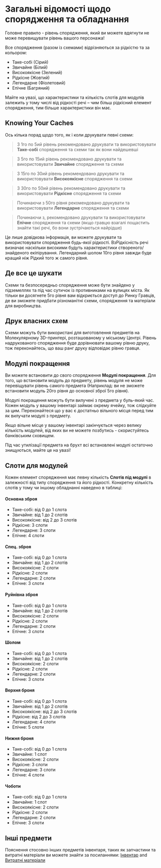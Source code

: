 # Загальні відомості щодо спорядження та обладнання
Головне правило - рівень спорядження, який ви можете вдягнути не може перевищувати рівень вашого персонажа!   

Все спорядження (разом із схемами) відрізняються за рідкістю та за кольором:
- Таке-собі (Сірий)
- Звичайне (Білий)
- Високоякісне (Зелений)
- Рідкісне (Жовтий)
- Легендарне (Фіолетовий)
- Епічне (Багряний)

Майте на увазі, що характеристики та кількість слотів для модулів залежить у тому числі від рідкості речі – чим більш рідкісний елемент спорядження, тим більше характеристики він має.

## Knowing Your Caches
Ось кілька порад щодо того, як і коли друкувати певні схеми:
> З 1го по 5ий рівень рекомендовано друкувати та використовувати **Таке-собі** спорядження та схеми так як вони найдешевші
 
> З 5го по 15ий рівень рекомендовано друкувати та використовувати **Звичайне** спорядження та схеми

> З 15го по 30ий рівень рекомендовано друкувати та використовувати **Високоякісне** спорядження та схеми

> З 30го по 50ий рівень рекомендовано друкувати та використовувати **Рідкісне** спорядження та схеми

> Починаючи з 50го рівня рекомендовано друкувати та використовувати **Легендарне** спорядження та схеми

> Починаючи з, рекомендовано друкувати та використовувати **Епічне** спорядження та схеми (якщо гравцю взагалі пощастить знайти такі речі, бо вони зустрічаються найрідше)

Це лише довідкова інформація, ви можете друкувати та використовувати спорядження будь-якої рідкості. ВзРідкісність речі визначає наскільки високими будуть характеристики створеного/знайденого екіпірування. Легендарний шолом 10го рівня завжди буде кращий ніж Рідкий того ж самого рівня.

## Де все це шукати
Схеми та безпосередньо спорядження може бути знайдено у підземеллях та під час сутичок із противниками на вулицях міста. Як тільки ви досягнете 5го рівня вам відкриється доступ до Ринку Гравців, де ви зможете придбати різноманітні схеми, спорядження та матеріали для виробництва.

## Друк власних схем
Схеми можуть бути використані для виготовлення предметів на Молекулярному 3D-принтері, розташованому у міському Центрі. Рівень надрукованого спорядження буде дорівнювати вашому рівню друку, тож переконайтесь, що ваш ранг друку відповідає рівню гравця.

## Модулі покращення
Ви можете встановити до свого спорядження **Модулі покращення**. Для того, що встановити модуль до предмету, рівень модуля не може перевіщувати рівень самого предмета (Наприклад: ви не зможете встановити модуль 20го рівня до основної зброї 5го рівня).  

Модулі покращення можуть бути вилучені з предмета у буль-який час. Кожен модуль у вашому інвентарі займає окрему ячейку, тож слідкуйте за цим. Переконайтеся що у вас є достатньо вільного місця перед тим як вилучати модулі з предмету.  

Якщо вільне місце у вашому інвентарі закінчується через велику кількість модулей, від яких ви не можете позбутись - скористуйтесь банківським сховищем. 

Під час утилізації предмета на брухт всі встановлені модулі остаточно знищуються, майте це на увазі!

## Слоти для модулей
Кожен елемент спорядження має певну кількість **Слотів під модулі** в залежності від типу спорядження та його рідкості. Конкретну кількість слотів у тому чи іншому обладнанні наведено в таблиці:

#### Основна зброя
 - Таке-собі: від 0 до 1 слота
 - Звичайне: від 1 до 2 слотів
 - Високоякісне: від 2 до 3 слотів
 - Рідкісне: 3 слоти
 - Легендарне: 3 слоти
 - Епічне: 4 слоти

#### Спец. зброя
 - Таке-собі: від 0 до 1 слота
 - Звичайне: від 1 до 2 слотів
 - Високоякісне: 2 слоти
 - Рідкісне: 2 слоти
 - Легендарне: 2 слоти
 - Епічне: 3 слоти

#### Руйнівна зброя
 - Таке-собі: від 0 до 1 слота
 - Звичайне: від 1 до 2 слотів
 - Високоякісне: 2 слоти
 - Рідкісне: 2 слоти
 - Легендарне: 2 слоти
 - Епічне: 3 слоти

#### Шолом
 - Таке-собі: від 0 до 1 слота
 - Звичайне: від 1 до 2 слотів
 - Високоякісне: 2 слоти
 - Рідкісне: 2 слоти
 - Легендарне: 2 слоти
 - Епічне: 3 слоти

#### Верхня броня
 - Таке-собі: від 0 до 1 слота
 - Звичайне: від 1 до 2 слотів
 - Високоякісне: від 2 до 3 слотів
 - Рідкісне: від 2 до 3 слотів
 - Легендарне: 4 слоти
 - Епічне: 5 слоти

#### Нижня броня
 - Таке-собі: від 0 до 1 слота
 - Звичайне: 1 слот
 - Високоякісне: 2 слоти
 - Рідкісне: 3 слоти
 - Легендарне: 3 слоти
 - Епічне: 4 слоти

#### Чоботи
 - Таке-собі: від 0 до 1 слота
 - Звичайне: 1 слот
 - Високоякісне: 2 слоти
 - Рідкісне: 2 слоти
 - Легендарне: 2 слоти
 - Епічне: 3 слоти

## Інші предмети
Пояснення стосовно інших предметів інвентаря, таких як запчастини та витратні матеріали ви можете знайти за посиланнями: [Інвентар](https://cybercodeonline.com/markdown?path=tutorial%2Finventory.md) and [Витратні матеріали](https://cybercodeonline.com/markdown?path=tutorial%2Fresources.md)
